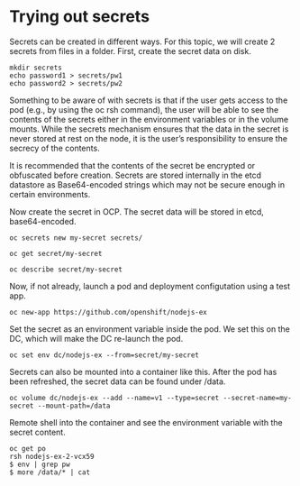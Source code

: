 # Trying out secrets

Secrets can be created in different ways. For this topic, we will create 2 secrets from files in a folder.  First, create the secret data on disk. 

```
mkdir secrets
echo password1 > secrets/pw1
echo password2 > secrets/pw2
```

Something to be aware of with secrets is that if the user gets access
to the pod (e.g., by using the oc rsh command), the user will be
able to see the contents of the secrets either in the environment
variables or in the volume mounts. While the secrets mechanism
ensures that the data in the secret is never stored at rest on the
node, it is the user’s responsibility to ensure the secrecy of the contents.

It is recommended that the contents of the secret be encrypted or
obfuscated before creation. Secrets are stored internally in the etcd
datastore as Base64-encoded strings which may not be secure
enough in certain environments.

Now create the secret in OCP.  The secret data will be stored in etcd, base64-encoded. 

```
oc secrets new my-secret secrets/

oc get secret/my-secret

oc describe secret/my-secret
```

Now, if not already, launch a pod and deployment configutation using a test app.

```
oc new-app https://github.com/openshift/nodejs-ex

```

Set the secret as an environment variable inside the pod.  We set this on the DC, which will make the DC re-launch the pod. 

```
oc set env dc/nodejs-ex --from=secret/my-secret
```

Secrets can also be mounted into a container like this.  After the pod has been refreshed, the secret data can be found under /data.

```
oc volume dc/nodejs-ex --add --name=v1 --type=secret --secret-name=my-secret --mount-path=/data
```

Remote shell into the container and see the environment variable with the secret content.

```
oc get po
rsh nodejs-ex-2-vcx59
$ env | grep pw
$ more /data/* | cat 
```

